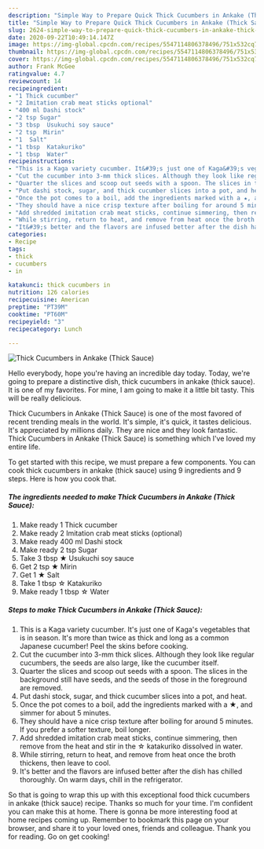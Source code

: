```yaml
---
description: "Simple Way to Prepare Quick Thick Cucumbers in Ankake (Thick Sauce)"
title: "Simple Way to Prepare Quick Thick Cucumbers in Ankake (Thick Sauce)"
slug: 2624-simple-way-to-prepare-quick-thick-cucumbers-in-ankake-thick-sauce
date: 2020-09-22T10:49:14.147Z
image: https://img-global.cpcdn.com/recipes/5547114806378496/751x532cq70/thick-cucumbers-in-ankake-thick-sauce-recipe-main-photo.jpg
thumbnail: https://img-global.cpcdn.com/recipes/5547114806378496/751x532cq70/thick-cucumbers-in-ankake-thick-sauce-recipe-main-photo.jpg
cover: https://img-global.cpcdn.com/recipes/5547114806378496/751x532cq70/thick-cucumbers-in-ankake-thick-sauce-recipe-main-photo.jpg
author: Frank McGee
ratingvalue: 4.7
reviewcount: 14
recipeingredient:
- "1 Thick cucumber"
- "2 Imitation crab meat sticks optional"
- "400 ml Dashi stock"
- "2 tsp Sugar"
- "3 tbsp  Usukuchi soy sauce"
- "2 tsp  Mirin"
- "1  Salt"
- "1 tbsp  Katakuriko"
- "1 tbsp  Water"
recipeinstructions:
- "This is a Kaga variety cucumber. It&#39;s just one of Kaga&#39;s vegetables that is in season. It&#39;s more than twice as thick and long as a common Japanese cucumber! Peel the skins before cooking."
- "Cut the cucumber into 3-mm thick slices. Although they look like regular cucumbers, the seeds are also large, like the cucumber itself."
- "Quarter the slices and scoop out seeds with a spoon. The slices in the background still have seeds, and the seeds of those in the foreground are removed."
- "Put dashi stock, sugar, and thick cucumber slices into a pot, and heat."
- "Once the pot comes to a boil, add the ingredients marked with a ★, and simmer for about 5 minutes."
- "They should have a nice crisp texture after boiling for around 5 minutes. If you prefer a softer texture, boil longer."
- "Add shredded imitation crab meat sticks, continue simmering, then remove from the heat and stir in the ☆ katakuriko dissolved in water."
- "While stirring, return to heat, and remove from heat once the broth thickens, then leave to cool."
- "It&#39;s better and the flavors are infused better after the dish has chilled thoroughly. On warm days, chill in the refrigerator."
categories:
- Recipe
tags:
- thick
- cucumbers
- in

katakunci: thick cucumbers in 
nutrition: 126 calories
recipecuisine: American
preptime: "PT39M"
cooktime: "PT60M"
recipeyield: "3"
recipecategory: Lunch

---
```



![Thick Cucumbers in Ankake (Thick Sauce)](https://img-global.cpcdn.com/recipes/5547114806378496/751x532cq70/thick-cucumbers-in-ankake-thick-sauce-recipe-main-photo.jpg)

Hello everybody, hope you're having an incredible day today. Today, we're going to prepare a distinctive dish, thick cucumbers in ankake (thick sauce). It is one of my favorites. For mine, I am going to make it a little bit tasty. This will be really delicious.

Thick Cucumbers in Ankake (Thick Sauce) is one of the most favored of recent trending meals in the world. It's simple, it's quick, it tastes delicious. It's appreciated by millions daily. They are nice and they look fantastic. Thick Cucumbers in Ankake (Thick Sauce) is something which I've loved my entire life.




To get started with this recipe, we must prepare a few components. You can cook thick cucumbers in ankake (thick sauce) using 9 ingredients and 9 steps. Here is how you cook that.

<!--inarticleads1-->

##### The ingredients needed to make Thick Cucumbers in Ankake (Thick Sauce):

1. Make ready 1 Thick cucumber
1. Make ready 2 Imitation crab meat sticks (optional)
1. Make ready 400 ml Dashi stock
1. Make ready 2 tsp Sugar
1. Take 3 tbsp ★ Usukuchi soy sauce
1. Get 2 tsp ★ Mirin
1. Get 1 ★ Salt
1. Take 1 tbsp ☆ Katakuriko
1. Make ready 1 tbsp ☆ Water




<!--inarticleads2-->

##### Steps to make Thick Cucumbers in Ankake (Thick Sauce):

1. This is a Kaga variety cucumber. It&#39;s just one of Kaga&#39;s vegetables that is in season. It&#39;s more than twice as thick and long as a common Japanese cucumber! Peel the skins before cooking.
1. Cut the cucumber into 3-mm thick slices. Although they look like regular cucumbers, the seeds are also large, like the cucumber itself.
1. Quarter the slices and scoop out seeds with a spoon. The slices in the background still have seeds, and the seeds of those in the foreground are removed.
1. Put dashi stock, sugar, and thick cucumber slices into a pot, and heat.
1. Once the pot comes to a boil, add the ingredients marked with a ★, and simmer for about 5 minutes.
1. They should have a nice crisp texture after boiling for around 5 minutes. If you prefer a softer texture, boil longer.
1. Add shredded imitation crab meat sticks, continue simmering, then remove from the heat and stir in the ☆ katakuriko dissolved in water.
1. While stirring, return to heat, and remove from heat once the broth thickens, then leave to cool.
1. It&#39;s better and the flavors are infused better after the dish has chilled thoroughly. On warm days, chill in the refrigerator.




So that is going to wrap this up with this exceptional food thick cucumbers in ankake (thick sauce) recipe. Thanks so much for your time. I'm confident you can make this at home. There is gonna be more interesting food at home recipes coming up. Remember to bookmark this page on your browser, and share it to your loved ones, friends and colleague. Thank you for reading. Go on get cooking!
